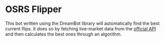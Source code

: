 # OSRS Flipper
This bot written using the DreamBot library will automatically find the best current flips. It does so by fetching live-market data from the [official API](https://oldschool.runescape.wiki/w/RuneScape:Real-time_Prices) and then calculates the best ones through an algorithm.
